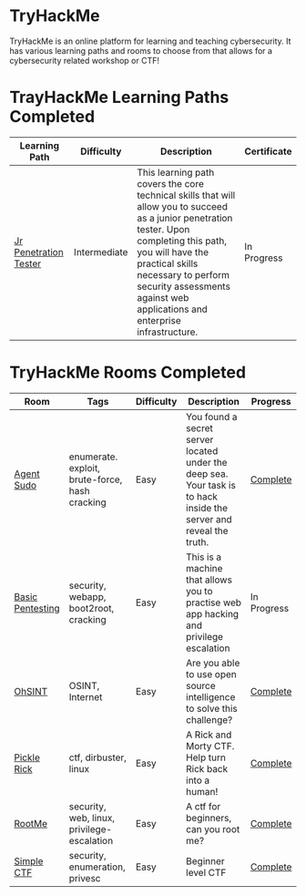 # TryHackMe
TryHackMe is an online platform for learning and teaching cybersecurity. It has various learning paths and rooms to choose from that allows for a cybersecurity related workshop or CTF!

# TrayHackMe Learning Paths Completed
Learning Path | Difficulty | Description | Certificate
--- | --- | --- | ---
[Jr Penetration Tester](https://tryhackme.com/paths) | Intermediate |  This learning path covers the core technical skills that will allow you to succeed as a junior penetration tester. Upon completing this path, you will have the practical skills necessary to perform security assessments against web applications and enterprise infrastructure. | In Progress

# TryHackMe Rooms Completed
Room | Tags | Difficulty | Description | Progress
--- | --- | --- | --- | ---
[Agent Sudo](https://tryhackme.com/room/agentsudoctf#) |enumerate. exploit, brute-force, hash cracking|Easy |You found a secret server located under the deep sea. Your task is to hack inside the server and reveal the truth. |[Complete](https://github.com/annalisallan/TryHackMe/tree/main/Agent%20Sudo)
[Basic Pentesting](https://tryhackme.com/room/basicpentestingjt) |security, webapp, boot2root, cracking|Easy |This is a machine that allows you to practise web app hacking and privilege escalation| In Progress
[OhSINT](https://tryhackme.com/room/ohsint#) |OSINT, Internet| Easy| Are you able to use open source intelligence to solve this challenge? | [Complete]([OhSINT](https://github.com/annalisallan/TryHackMe/tree/main/OhSINT))
[Pickle Rick](https://tryhackme.com/room/picklerick) |ctf, dirbuster, linux|Easy| A Rick and Morty CTF. Help turn Rick back into a human! |[Complete](https://github.com/annalisallan/TryHackMe/tree/main/Pickle%20Rick)
[RootMe](https://tryhackme.com/room/rrootme#) |security, web, linux, privilege-escalation |Easy|A ctf for beginners, can you root me? |[Complete](https://github.com/annalisallan/TryHackMe/tree/main/RootMe)
[Simple CTF](https://tryhackme.com/room/easyctf#)|security, enumeration, privesc|Easy|Beginner level CTF| [Complete](https://github.com/annalisallan/TryHackMe/tree/main/Simple%20CTF)
